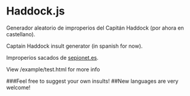 Haddock.js
==========

Generador aleatorio de improperios del Capitán Haddock (por ahora en castellano).

Captain Haddock insult generator (in spanish for now).

Improperios sacados de [sepionet.es](http://www.sepionet.es/tintinofilia/insultos.php).

View /example/test.html for more info

###Feel free to suggest your own insults!
##New languages are very welcome!
